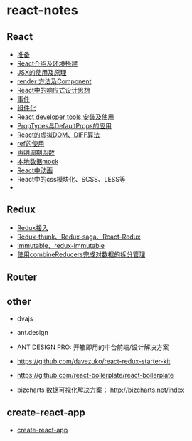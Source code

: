 # react-notes

## React

- [准备](./react/01.md)
- [React介绍及环境搭建](./react/02.md)
- [JSX的使用及原理](./react/03.md)
- [render 方法及Component](./react/04.md)
- [React中的响应式设计思想](./react/05.md)
- [事件](./react/06.md)
- [组件化](./react/07.md)
- [React developer tools 安装及使用](./react/08.md)
- [PropTypes与DefaultProps的应用](./react/09.md)
- [React的虚拟DOM、DIFF算法](./react/10.md)
- [ref的使用](./react/11.md)
- [声明周期函数](./react/12.md)
- [本地数据mock](./react/13.md)
- [React中动画](./react/14.md)
- React中的css模块化、SCSS、LESS等
- 

## Redux

- [Redux接入](./redux/01.md)
- [Redux-thunk、Redux-saga、React-Redux](./redux/02.md)
- [Immutable、redux-immutable](./redux/03.md)
- [使用combineReducers完成对数据的拆分管理](./redux/04.md)

## Router


## other

- dvajs
- ant.design
- ANT DESIGN PRO: 开箱即用的中台前端/设计解决方案
- https://github.com/davezuko/react-redux-starter-kit
- https://github.com/react-boilerplate/react-boilerplate

- bizcharts 数据可视化解决方案： http://bizcharts.net/index

## create-react-app

- [create-react-app](./create-react-app/README.md)

